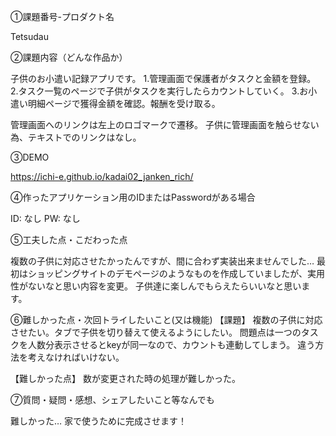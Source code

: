 ①課題番号-プロダクト名

Tetsudau

②課題内容（どんな作品か）

子供のお小遣い記録アプリです。
1.管理画面で保護者がタスクと金額を登録。
2.タスク一覧のページで子供がタスクを実行したらカウントしていく。
3.お小遣い明細ページで獲得金額を確認。報酬を受け取る。

管理画面へのリンクは左上のロゴマークで遷移。
子供に管理画面を触らせない為、テキストでのリンクはなし。

③DEMO

https://ichi-e.github.io/kadai02_janken_rich/

④作ったアプリケーション用のIDまたはPasswordがある場合

ID: なし
PW: なし

⑤工夫した点・こだわった点

複数の子供に対応させたかったんですが、間に合わず実装出来ませんでした…
最初はショッピングサイトのデモページのようなものを作成していましたが、実用性がないなと思い内容を変更。
子供達に楽しんでもらえたらいいなと思います。

⑥難しかった点・次回トライしたいこと(又は機能)
【課題】
複数の子供に対応させたい。タブで子供を切り替えて使えるようにしたい。
問題点は一つのタスクを人数分表示させるとkeyが同一なので、カウントも連動してしまう。
違う方法を考えなければいけない。

【難しかった点】
数が変更された時の処理が難しかった。

⑦質問・疑問・感想、シェアしたいこと等なんでも

難しかった…
家で使うために完成させます！

